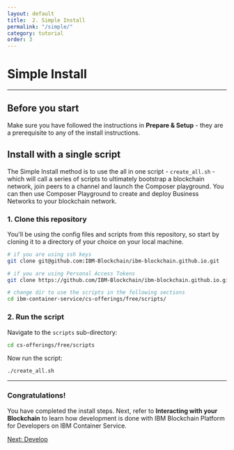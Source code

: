 ```yaml
---
layout: default
title:  2. Simple Install
permalink: "/simple/"
category: tutorial
order: 3
---
```


# Simple Install
* * *

## Before you start
Make sure you have followed the instructions in **Prepare & Setup** - they are a prerequisite to any of the install instructions.

## Install with a single script

The Simple Install method is to use the all in one script - ``create_all.sh`` - which will call a series of scripts to ultimately bootstrap a blockchain network, join peers to a channel and launch the Composer playground.  You can then use Composer Playground to create and deploy Business Networks to your blockchain network.

### 1. Clone this repository
You'll be using the config files and scripts from this repository, so start by cloning it to a directory of your choice on your local machine.

```bash
# if you are using ssh keys
git clone git@github.com:IBM-Blockchain/ibm-blockchain.github.io.git

# if you are using Personal Access Tokens
git clone https://github.com/IBM-Blockchain/ibm-blockchain.github.io.git

# change dir to use the scripts in the following sections
cd ibm-container-service/cs-offerings/free/scripts/
```

### 2. Run the script

Navigate to the ``scripts`` sub-directory:
```bash
cd cs-offerings/free/scripts
```

Now run the script:
```bash
./create_all.sh
```

* * *

### Congratulations!

You have completed the install steps.  Next, refer to **Interacting with your Blockchain** to learn how development is done with IBM Blockchain Platform for Developers on IBM Container Service.

<a href="/interacting" class="button">Next: Develop</a>
